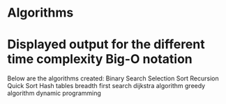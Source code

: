# Algorithms
# Displayed output for the different time complexity Big-O notation
Below are the algorithms created:
Binary Search
Selection Sort
Recursion
Quick Sort
Hash tables
breadth first search
dijkstra algorithm
greedy algorithm
dynamic programming
